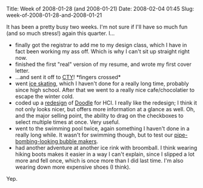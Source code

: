 Title: Week of 2008-01-28 (and 2008-01-21)
Date: 2008-02-04 01:45
Slug: week-of-2008-01-28-and-2008-01-21

It has been a pretty busy two weeks. I'm not sure if I'll have so much
fun (and so much stress!) again this quarter. I...

-   finally got the registrar to add me to my design class, which I have
    in fact been working my ass off. Which is why I can't sit up
    straight right now.
-   finished the first "real" version of my resume, and wrote my first
    cover letter.
-   ...and sent it off to [CTY](http://cty.jhu.edu/)! \*fingers
    crossed\*
-   went [ice
    skating](http://www.millenniumpark.org/artandarchitecture/mccormick_tribune.html),
    which I haven't done for a really long time, probably since high
    school. After that we went to a really nice cafe/chocolatier to
    escape the winter cold.
-   coded up a
    [redesign](http://cs.northwestern.edu/%7Enhl263/comp_sci_330/project2/)
    of [Doodle](http://justinnhli.com/posts/2007/10/doodles.html) for
    HCI. I really like the redesign; I think it not only looks nicer,
    but offers more information at a glance as well. Oh, and the major
    selling point, the ability to drag on the checkboxes to select
    multiple times at once. Very useful.
-   went to the swimming pool twice, again something I haven't done in a
    really long while. It wasn't for swimming though, but to test our
    [pipe-bombing-looking bubble
    makers](http://picasaweb.google.com/justinnhli/PipeBombs/photo#5162957135087148002).
-   had another adventure at another ice rink with broomball. I think
    wearing hiking boots makes it easier in a way I can't explain, since
    I slipped a lot more and fell once, which is once more than I did
    last time. I'm also wearing down more expensive shoes (I think).

Yep.

